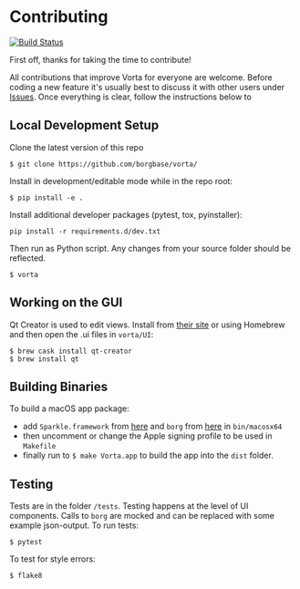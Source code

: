 # Contributing
[![Build Status](https://travis-ci.org/borgbase/vorta.svg?branch=master)](https://travis-ci.org/borgbase/vorta)

First off, thanks for taking the time to contribute!

All contributions that improve Vorta for everyone are welcome. Before coding a new feature it's usually best to discuss it with other users under [Issues](https://github.com/borgbase/vorta/issues). Once everything is clear, follow the instructions below to 

## Local Development Setup

Clone the latest version of this repo
```
$ git clone https://github.com/borgbase/vorta/
```

Install in development/editable mode while in the repo root:
```
$ pip install -e .
```

Install additional developer packages (pytest, tox, pyinstaller):
```
pip install -r requirements.d/dev.txt
```

Then run as Python script. Any changes from your source folder should be reflected.
```
$ vorta
```

## Working on the GUI
Qt Creator is used to edit views. Install from [their site](https://www.qt.io/download) or using Homebrew and then open the .ui files in `vorta/UI`:
```
$ brew cask install qt-creator
$ brew install qt
```

## Building Binaries
To build a macOS app package:
- add `Sparkle.framework` from [here](https://github.com/sparkle-project/Sparkle) and `borg` from [here](https://github.com/borgbackup/borg/releases) in `bin/macosx64`
- then uncomment or change the Apple signing profile to be used in `Makefile`
- finally run to `$ make Vorta.app` to build the app into the `dist` folder.

## Testing

Tests are in the folder `/tests`. Testing happens at the level of UI components. Calls to `borg` are mocked and can be replaced with some example json-output. To run tests:
```
$ pytest
```

To test for style errors:
```
$ flake8
```
